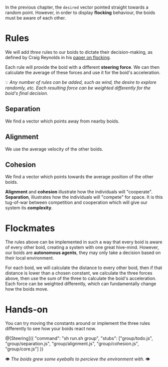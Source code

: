 In the previous chapter, the `desired` vector pointed straight towards a random point. However, in order to display **flocking** behaviour, the boids must be aware of each other.

# Rules

We will add *three* rules to our boids to dictate their decision-making, as defined by Craig Reynolds in his [paper on flocking](http://www.red3d.com/cwr/boids/).

Each rule will provide the boid with a different **steering force**. We can then calculate the average of these forces and use it for the boid's acceleration.

💡 _Any number of rules can be added, such as wind, the desire to explore randomly, etc. Each resulting force can be weighted differently for the boid's final decision._


## Separation

We find a vector which points away from nearby boids.

## Alignment

We use the average velocity of the other boids.

## Cohesion

We find a vector which points towards the average position of the other boids.

**Alignment** and **cohesion** illustrate how the individuals will "cooperate". **Separation**, illustrates how the individuals will "compete" for space. It is this tug-of-war between competition and cooperation which will give our system its **complexity**.

# Flockmates

The rules above can be implemented in such a way that every boid is aware of every other boid, creating a system with one great hive-mind. However, our boids are **autonomous agents**, they may only take a decision based on their local environment.

For each boid, we will calculate the distance to every other boid, then if that distance is lower than a chosen constant, we calculate the three forces above, then use the sum of the three to calculate the boid's acceleration. Each force can be weighted differently, which can fundamentally change how the boids move.

# Hands-on
You can try moving the constants around or implement the three rules differently to see how your boids react now.

@[Steering]({
	"command": "sh run.sh group",
	"stubs": ["group/todo.js", "group/separation.js", "group/alignment.js", "group/cohesion.js", "group/core.js"]
})

👁 _The boids grew some eyeballs to percieve the environment with._ 👁



